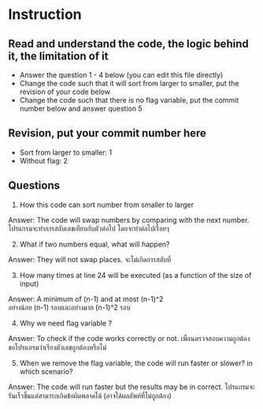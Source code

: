 ﻿# Instruction

## Read and understand the code, the logic behind it, the limitation of it
* Answer the question 1 - 4 below (you can edit this file directly)
* Change the code such that it will sort from larger to smaller, put the revision of your code below
* Change the code such that there is no flag variable, put the commit number below and answer question 5 


## Revision, put your commit number here
* Sort from larger to smaller: 1
* Without flag: 2

## Questions
1. How this code can sort number from smaller to larger
 
Answer:		The code will swap numbers by comparing with the next number. 
			โปรแกรมจะทำการสลับเลขเทียบกับตัวต่อไป โดยจะทำต่อไปเรื่อยๆ 

2. What if two numbers equal, what will happen? 

Answer:		They will not swap places.
			จะไม่เกิดการสลับที่ 

3. How many times at line 24 will be executed (as a function of the size of input) 

Answer:		A minimum of (n-1) and at most (n-1)^2 	
			อย่างน้อย (n-1) รอบและอย่างมาก (n-1)^2 รอบ

4. Why we need flag variable ? 

Answer:		To check if the code works correctly or not.
			เพื่อนตรวจสอบความถูกต้องขอโปรแกรมว่าเรียงตัวเลขถูกต้องหรือไม่

5. When we remove the flag variable, the code will run faster or slower? in which scenario? 

Answer:		The code will run faster but the results may be in correct.
			โปรแกรมจะรันเร็วขึ้นแต่สามารถเกิดข้อผิดพลาดได้ (อาจได้ผลลัพท์ที่ไม่ถูกต้อง)